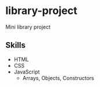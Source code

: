 # library-project
Mini library project

## Skills
* HTML
* CSS
* JavaScript
    * Arrays, Objects, Constructors